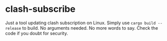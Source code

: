 # clash-subscribe
Just a tool updating clash subscription on Linux. 
Simply use `cargo build --release` to build. No arguments needed. No more words to say. 
Check the code if you doubt for security.

